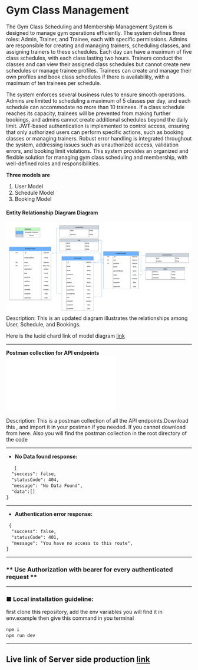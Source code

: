 # Gym Class Management

The Gym Class Scheduling and Membership Management System is designed to manage gym operations efficiently. The system defines three roles: Admin, Trainer, and Trainee, each with specific permissions. Admins are responsible for creating and managing trainers, scheduling classes, and assigning trainers to these schedules. Each day can have a maximum of five class schedules, with each class lasting two hours. Trainers conduct the classes and can view their assigned class schedules but cannot create new schedules or manage trainee profiles. Trainees can create and manage their own profiles and book class schedules if there is availability, with a maximum of ten trainees per schedule.

The system enforces several business rules to ensure smooth operations. Admins are limited to scheduling a maximum of 5 classes per day, and each schedule can accommodate no more than 10 trainees. If a class schedule reaches its capacity, trainees will be prevented from making further bookings, and admins cannot create additional schedules beyond the daily limit. JWT-based authentication is implemented to control access, ensuring that only authorized users can perform specific actions, such as booking classes or managing trainers. Robust error handling is integrated throughout the system, addressing issues such as unauthorized access, validation errors, and booking limit violations. This system provides an organized and flexible solution for managing gym class scheduling and membership, with well-defined roles and responsibilities.

**Three models are**

1. User Model
2. Schedule Model
3. Booking Model

#### **Entity Relationship Diagram Diagram**

![ER DIAGRAM](./er-diagram.png)
Description: This is an updated diagram illustrates the relationships among User, Schedule, and Bookings.

Here is the lucid chard link of model diagram [link](https://lucid.app/lucidchart/92b6f7c7-0652-4baa-811c-9be3fc129533/edit?viewport_loc=-157%2C-446%2C2488%2C1142%2C0_0&invitationId=inv_06581349-aabb-40be-8a4b-3f362d16d7a0)

---

**Postman collection for API endpoints**
![POSTMAN COLLECTION](./Gym-class-Management.postman_collection.json)

Description: This is a postman collection of all the API endpoints.Download this , and import it in your postman if you needed. If you cannot download from here. Also you will find the postman collection in the root directory of the code

---

- **No Data found response:**

```
   {
  "success": false,
  "statusCode": 404,
  "message": "No Data Found",
  "data":[]
}
```

---

- **Authentication error response:**

```
 {
  "success": false,
  "statusCode": 401,
  "message": "You have no access to this route",
}
```

---

### ** Use Authorization with bearer for every authenticated request **

---

### ■ Local installation guideline:

first clone this repository, add the env variables you will find it in env.example then give this command in you terminal

```language
npm i
npm run dev
```

---

## Live link of Server side production [link](https://gym-class-management-olive.vercel.app/)
